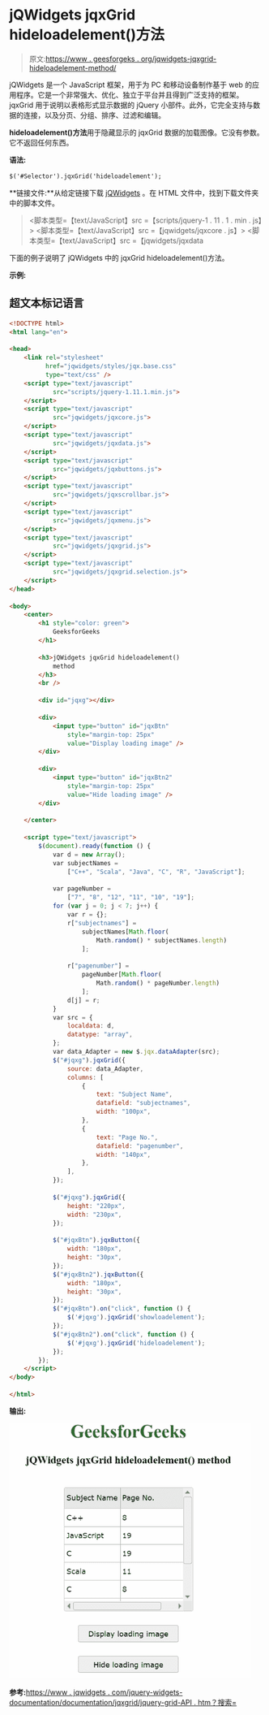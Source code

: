 # jQWidgets jqxGrid hideloadelement()方法

> 原文:[https://www . geesforgeks . org/jqwidgets-jqxgrid-hideloadelement-method/](https://www.geeksforgeeks.org/jqwidgets-jqxgrid-hideloadelement-method/)

jQWidgets 是一个 JavaScript 框架，用于为 PC 和移动设备制作基于 web 的应用程序。它是一个非常强大、优化、独立于平台并且得到广泛支持的框架。jqxGrid 用于说明以表格形式显示数据的 jQuery 小部件。此外，它完全支持与数据的连接，以及分页、分组、排序、过滤和编辑。

**hideloadelement()方法**用于隐藏显示的 jqxGrid 数据的加载图像。它没有参数。它不返回任何东西。

**语法:**

```html
$('#Selector').jqxGrid('hideloadelement');
```

**链接文件:**从给定链接下载 [jQWidgets](https://www.jqwidgets.com/download/) 。在 HTML 文件中，找到下载文件夹中的脚本文件。

> <link rel="”stylesheet”" href="”jqwidgets/styles/jqx.base.css”" type="”text/css”">
> <脚本类型=【text/JavaScript】src =【scripts/jquery-1 . 11 . 1 . min . js】></脚本>
> <脚本类型=【text/JavaScript】src =【jqwidgets/jqxcore . js】></脚本>
> <脚本类型=【text/JavaScript】src =【jqwidgets/jqxdata

下面的例子说明了 jQWidgets 中的 jqxGrid hideloadelement()方法。

**示例:**

## 超文本标记语言

```html
<!DOCTYPE html>
<html lang="en">

<head>
    <link rel="stylesheet"
          href="jqwidgets/styles/jqx.base.css" 
          type="text/css" />
    <script type="text/javascript" 
            src="scripts/jquery-1.11.1.min.js">
    </script>
    <script type="text/javascript" 
            src="jqwidgets/jqxcore.js">
    </script>
    <script type="text/javascript" 
            src="jqwidgets/jqxdata.js">
    </script>
    <script type="text/javascript" 
            src="jqwidgets/jqxbuttons.js">
    </script>
    <script type="text/javascript" 
            src="jqwidgets/jqxscrollbar.js">
    </script>
    <script type="text/javascript" 
            src="jqwidgets/jqxmenu.js">
    </script>
    <script type="text/javascript" 
            src="jqwidgets/jqxgrid.js">
    </script>
    <script type="text/javascript" 
            src="jqwidgets/jqxgrid.selection.js">
    </script>
</head>

<body>
    <center>
        <h1 style="color: green">
            GeeksforGeeks
        </h1>

        <h3>jQWidgets jqxGrid hideloadelement()
            method
        </h3>
        <br />

        <div id="jqxg"></div>

        <div>
            <input type="button" id="jqxBtn" 
                style="margin-top: 25px" 
                value="Display loading image" />
        </div>

        <div>
            <input type="button" id="jqxBtn2" 
                style="margin-top: 25px" 
                value="Hide loading image" />
        </div>

    </center>

    <script type="text/javascript">
        $(document).ready(function () {
            var d = new Array();
            var subjectNames =
                ["C++", "Scala", "Java", "C", "R", "JavaScript"];

            var pageNumber =
                ["7", "8", "12", "11", "10", "19"];
            for (var j = 0; j < 7; j++) {
                var r = {};
                r["subjectnames"] =
                    subjectNames[Math.floor(
                        Math.random() * subjectNames.length)
                    ];

                r["pagenumber"] =
                    pageNumber[Math.floor(
                        Math.random() * pageNumber.length)
                    ];
                d[j] = r;
            }
            var src = {
                localdata: d,
                datatype: "array",
            };
            var data_Adapter = new $.jqx.dataAdapter(src);
            $("#jqxg").jqxGrid({
                source: data_Adapter,
                columns: [
                    {
                        text: "Subject Name",
                        datafield: "subjectnames",
                        width: "100px",
                    },
                    {
                        text: "Page No.",
                        datafield: "pagenumber",
                        width: "140px",
                    },
                ],
            });

            $("#jqxg").jqxGrid({
                height: "220px",
                width: "230px",
            });

            $("#jqxBtn").jqxButton({
                width: "180px",
                height: "30px",
            });
            $("#jqxBtn2").jqxButton({
                width: "180px",
                height: "30px",
            });
            $("#jqxBtn").on("click", function () {
                $('#jqxg').jqxGrid('showloadelement');
            });
            $("#jqxBtn2").on("click", function () {
                $('#jqxg').jqxGrid('hideloadelement');
            });
        });
    </script>
</body>

</html>
```

**输出:**

![](img/934ca4e9b03ff0e8b109bd3860a18e3a.png)

**参考:**[https://www . jqwidgets . com/jquery-widgets-documentation/documentation/jqxgrid/jquery-grid-API . htm？搜索=](https://www.jqwidgets.com/jquery-widgets-documentation/documentation/jqxgrid/jquery-grid-api.htm?search=)